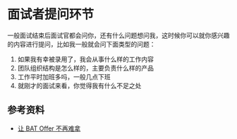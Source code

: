 # 面试者提问环节





一般面试结束后面试官都会问你，还有什么问题想问我，这时候你可以就你感兴趣的内容进行提问，比如我一般就会问下面类型的问题：

1. 如果我有幸被录用了，我会从事什么样的工作内容
2. 团队组织结构是怎么样的，主要负责什么样的产品
3. 工作平时加班多吗，一般几点下班
4. 就刚才的面试来看，你觉得我有什么不足之处



## 参考资料

- [让 BAT Offer 不再难拿](https://github.com/happylindz/blog/issues/13)